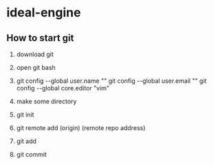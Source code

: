 # ideal-engine


## How to start git
1. download git
2. open git bash
3. git config --global user.name ""
git config --global user.email ""
git config --global core.editor "vim"

4. make some directory
5. git init
6. git remote add (origin) (remote repo address)

7. git add
8. git commit


